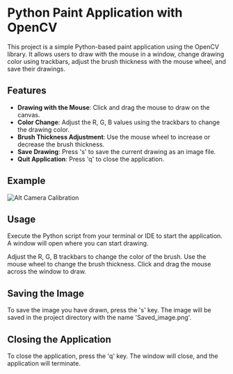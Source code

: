 # Python Paint Application with OpenCV

This project is a simple Python-based paint application using the OpenCV library. It allows users to draw with the mouse in a window, change drawing color using trackbars, adjust the brush thickness with the mouse wheel, and save their drawings.

## Features

- **Drawing with the Mouse**: Click and drag the mouse to draw on the canvas.
- **Color Change**: Adjust the R, G, B values using the trackbars to change the drawing color.
- **Brush Thickness Adjustment**: Use the mouse wheel to increase or decrease the brush thickness.
- **Save Drawing**: Press 's' to save the current drawing as an image file.
- **Quit Application**: Press 'q' to close the application.

## Example
![Alt Camera Calibration](https://github.com/ange-nguetsop/ARShop/blob/master/CppCLR_WinformsProject-main/CppCLR_WinformsProject/Calibration.gif)

## Usage
Execute the Python script from your terminal or IDE to start the application. A window will open where you can start drawing.

Adjust the R, G, B trackbars to change the color of the brush. Use the mouse wheel to change the brush thickness. Click and drag the mouse across the window to draw.

## Saving the Image
To save the image you have drawn, press the 's' key. The image will be saved in the project directory with the name 'Saved_image.png'.

## Closing the Application
To close the application, press the 'q' key. The window will close, and the application will terminate.
